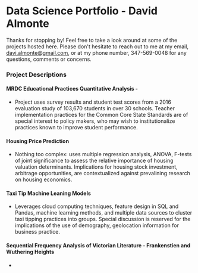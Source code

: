# Data Science Portfolio - David Almonte

Thanks for stopping by! Feel free to take a look around at some of the projects hosted here. Please don't hesitate to reach out to me at my email, davi.almonte@gmail.com, or at my phone number, 347-569-0048 for any questions, comments or concerns. 

### Project Descriptions

#### MRDC Educational Practices Quantitative Analysis - 
* Project uses survey results and student test scores from a 2016 evaluation study of 103,670 students in over 30 schools. Teacher implementation practices for the Common Core State Standards are of special interest to policy makers, who may wish to institutionalize practices known to improve student performance.

#### Housing Price Prediction
* Nothing too complex: uses multiple regression analysis, ANOVA, F-tests of joint significance to assess the relative importance of housing valuation determinants. Implications for housing stock investment, arbitrage opportunities, are contextualized against prevalining research on housing economics. 

#### Taxi Tip Machine Leaning Models
* Leverages cloud computing techniques, feature design in SQL and Pandas, machine learning methods, and multiple data sources to cluster taxi tipping practices into groups. Special discussion is reserved for the implications of the use of demography, geolocation information for business practice.

#### Sequential Frequency Analysis of Victorian Literature - Frankenstien and Wuthering Heights
* 
